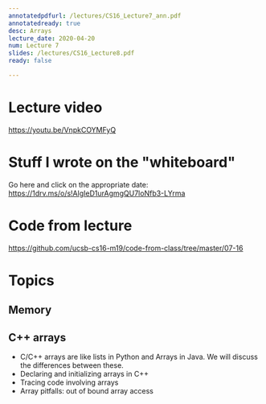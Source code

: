 ```yaml
---
annotatedpdfurl: /lectures/CS16_Lecture7_ann.pdf
annotatedready: true
desc: Arrays
lecture_date: 2020-04-20
num: Lecture 7
slides: /lectures/CS16_Lecture8.pdf
ready: false

---
```


# Lecture video

<https://youtu.be/VnpkCOYMFyQ>

# Stuff I wrote on the "whiteboard"

Go here and click on the appropriate date:
<https://1drv.ms/o/s!AlgIeD1urAgmgQU7loNfb3-LYrma>

# Code from lecture

<https://github.com/ucsb-cs16-m19/code-from-class/tree/master/07-16>

# Topics

## Memory

## C++ arrays
* C/C++ arrays are like lists in Python and Arrays in Java. We will discuss the differences between these.
* Declaring and initializing arrays in C++
* Tracing code involving arrays
* Array pitfalls: out of bound array access

